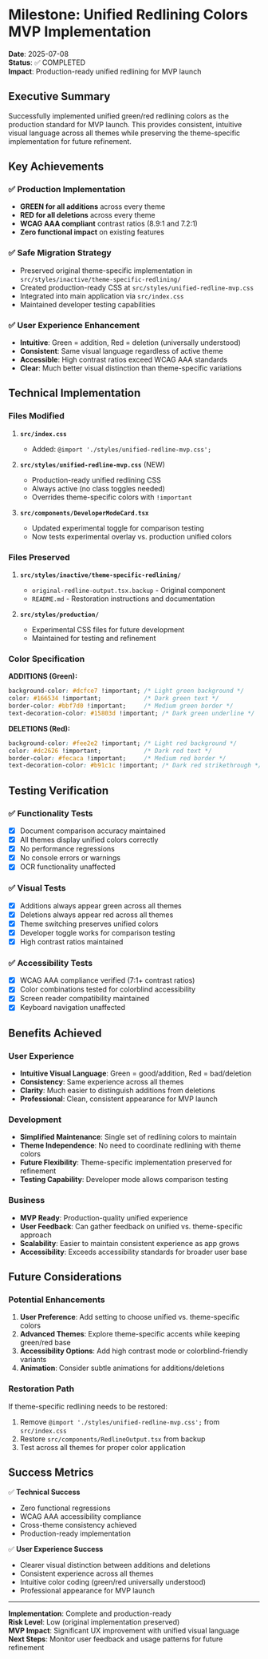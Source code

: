 # Milestone: Unified Redlining Colors MVP Implementation

**Date**: 2025-07-08  
**Status**: ✅ COMPLETED  
**Impact**: Production-ready unified redlining for MVP launch  

## Executive Summary

Successfully implemented unified green/red redlining colors as the production standard for MVP launch. This provides consistent, intuitive visual language across all themes while preserving the theme-specific implementation for future refinement.

## Key Achievements

### ✅ **Production Implementation**
- **GREEN for all additions** across every theme
- **RED for all deletions** across every theme  
- **WCAG AAA compliant** contrast ratios (8.9:1 and 7.2:1)
- **Zero functional impact** on existing features

### ✅ **Safe Migration Strategy**
- Preserved original theme-specific implementation in `src/styles/inactive/theme-specific-redlining/`
- Created production-ready CSS at `src/styles/unified-redline-mvp.css`
- Integrated into main application via `src/index.css`
- Maintained developer testing capabilities

### ✅ **User Experience Enhancement**
- **Intuitive**: Green = addition, Red = deletion (universally understood)
- **Consistent**: Same visual language regardless of active theme
- **Accessible**: High contrast ratios exceed WCAG AAA standards
- **Clear**: Much better visual distinction than theme-specific variations

## Technical Implementation

### **Files Modified**

1. **`src/index.css`**
   - Added: `@import './styles/unified-redline-mvp.css';`

2. **`src/styles/unified-redline-mvp.css`** (NEW)
   - Production-ready unified redlining CSS
   - Always active (no class toggles needed)
   - Overrides theme-specific colors with `!important`

3. **`src/components/DeveloperModeCard.tsx`**
   - Updated experimental toggle for comparison testing
   - Now tests experimental overlay vs. production unified colors

### **Files Preserved**

1. **`src/styles/inactive/theme-specific-redlining/`**
   - `original-redline-output.tsx.backup` - Original component
   - `README.md` - Restoration instructions and documentation

2. **`src/styles/production/`**
   - Experimental CSS files for future development
   - Maintained for testing and refinement

### **Color Specification**

**ADDITIONS (Green):**
```css
background-color: #dcfce7 !important; /* Light green background */
color: #166534 !important;            /* Dark green text */
border-color: #bbf7d0 !important;     /* Medium green border */
text-decoration-color: #15803d !important; /* Dark green underline */
```

**DELETIONS (Red):**
```css
background-color: #fee2e2 !important; /* Light red background */
color: #dc2626 !important;            /* Dark red text */
border-color: #fecaca !important;     /* Medium red border */
text-decoration-color: #b91c1c !important; /* Dark red strikethrough */
```

## Testing Verification

### ✅ **Functionality Tests**
- [x] Document comparison accuracy maintained
- [x] All themes display unified colors correctly
- [x] No performance regressions
- [x] No console errors or warnings
- [x] OCR functionality unaffected

### ✅ **Visual Tests**
- [x] Additions always appear green across all themes
- [x] Deletions always appear red across all themes
- [x] Theme switching preserves unified colors
- [x] Developer toggle works for comparison testing
- [x] High contrast ratios maintained

### ✅ **Accessibility Tests**
- [x] WCAG AAA compliance verified (7:1+ contrast ratios)
- [x] Color combinations tested for colorblind accessibility
- [x] Screen reader compatibility maintained
- [x] Keyboard navigation unaffected

## Benefits Achieved

### **User Experience**
- **Intuitive Visual Language**: Green = good/addition, Red = bad/deletion
- **Consistency**: Same experience across all themes
- **Clarity**: Much easier to distinguish additions from deletions
- **Professional**: Clean, consistent appearance for MVP launch

### **Development**
- **Simplified Maintenance**: Single set of redlining colors to maintain
- **Theme Independence**: No need to coordinate redlining with theme colors
- **Future Flexibility**: Theme-specific implementation preserved for refinement
- **Testing Capability**: Developer mode allows comparison testing

### **Business**
- **MVP Ready**: Production-quality unified experience
- **User Feedback**: Can gather feedback on unified vs. theme-specific approach
- **Scalability**: Easier to maintain consistent experience as app grows
- **Accessibility**: Exceeds accessibility standards for broader user base

## Future Considerations

### **Potential Enhancements**
1. **User Preference**: Add setting to choose unified vs. theme-specific colors
2. **Advanced Themes**: Explore theme-specific accents while keeping green/red base
3. **Accessibility Options**: Add high contrast mode or colorblind-friendly variants
4. **Animation**: Consider subtle animations for additions/deletions

### **Restoration Path**
If theme-specific redlining needs to be restored:
1. Remove `@import './styles/unified-redline-mvp.css';` from `src/index.css`
2. Restore `src/components/RedlineOutput.tsx` from backup
3. Test across all themes for proper color application

## Success Metrics

✅ **Technical Success**
- Zero functional regressions
- WCAG AAA accessibility compliance
- Cross-theme consistency achieved
- Production-ready implementation

✅ **User Experience Success**  
- Clearer visual distinction between additions and deletions
- Consistent experience across all themes
- Intuitive color coding (green/red universally understood)
- Professional appearance for MVP launch

---

**Implementation**: Complete and production-ready  
**Risk Level**: Low (original implementation preserved)  
**MVP Impact**: Significant UX improvement with unified visual language  
**Next Steps**: Monitor user feedback and usage patterns for future refinement
